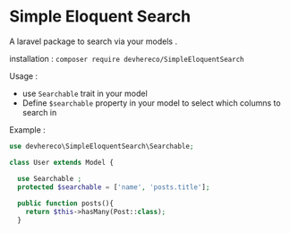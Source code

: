 # Simple Eloquent Search
A laravel package to search via your models .

installation : 
`composer require devhereco/SimpleEloquentSearch`

Usage :
- use `Searchable` trait in your model
- Define `$searchable` property in your model to select which columns to search in

Example :

```php
use devhereco\SimpleEloquentSearch\Searchable;

class User extends Model {

  use Searchable ;
  protected $searchable = ['name', 'posts.title'];
  
  public function posts(){
    return $this->hasMany(Post::class);
  }
